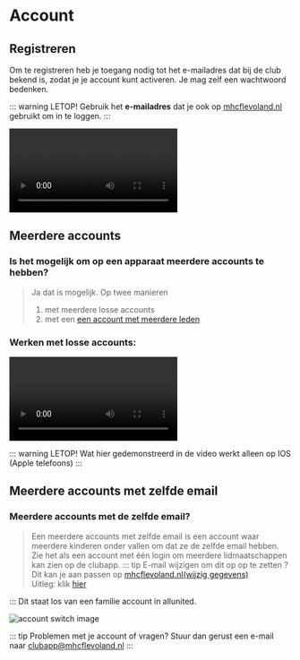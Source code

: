 # Account

## Registreren

Om te registreren heb je toegang nodig tot het e-mailadres dat bij de club bekend is, zodat je je account kunt activeren. Je mag zelf een wachtwoord bedenken.

::: warning LETOP!
Gebruik het **e-mailadres** dat je ook op [mhcflevoland.nl](http://mhcflevoland.nl/) gebruikt om in te loggen.
:::

<video controls="controls">
    <source src="/video/create-account.mp4" type="video/mp4">
  <source src="/video/create-account.webm" type="video/webm">
</video>

## Meerdere accounts

### Is het mogelijk om op een apparaat meerdere accounts te hebben?

> Ja dat is mogelijk. Op twee manieren
>
> 1. met meerdere losse accounts
> 2. met een [een account met meerdere leden](#meerdere-accounts-met-zelfde-email)

### Werken met losse accounts:

<video controls="controls">
    <source src="/video/switching-accounts.mp4" type="video/mp4">
  <source src="/video/switching-accounts.webm" type="video/webm">
</video>
<br>

::: warning LETOP!
Wat hier gedemonstreerd in de video werkt alleen op IOS (Apple telefoons)
:::

## Meerdere accounts met zelfde email

### Meerdere accounts met de zelfde email?

> Een meerdere accounts met zelfde email is een account waar meerdere kinderen onder vallen om dat ze de zelfde email hebben.<br>
> Zie het als een account met één login om meerdere lidmaatschappen kan zien op de clubapp.
> ::: tip E-mail wijzigen om dit op op te zetten ?
> Dit kan je aan passen op [mhcflevoland.nl(wijzig gegevens)](https://www.mhcflevoland.nl/index.php?page=Wijzig_gegevens) <br>
> Uitleg: klik [hier](https://wiki.mhcflevoland.nl/clubapp/faq.html#hoe-wijzig-ik-mijn-e-mail-address-op-allunited-mhcflevoland-nl)

:::
Dit staat los van een familie account in allunited.

![account switch image](/img/account_switch.jpeg)

::: tip Problemen met je account of vragen?
Stuur dan gerust een e-mail naar [clubapp@mhcflevoland.nl](mailto:clubapp@mhcflevoland.nl)
:::
